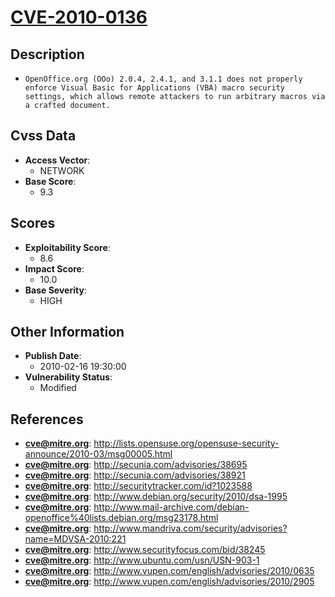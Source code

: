 
# [CVE-2010-0136](https://cve.mitre.org/cgi-bin/cvename.cgi?name=CVE-2010-0136)

## Description

- `OpenOffice.org (OOo) 2.0.4, 2.4.1, and 3.1.1 does not properly enforce Visual Basic for Applications (VBA) macro security settings, which allows remote attackers to run arbitrary macros via a crafted document.`

## Cvss Data

- **Access Vector**:
  - NETWORK
- **Base Score**:
  - 9.3

## Scores

- **Exploitability Score**:
  - 8.6
- **Impact Score**:
  - 10.0
- **Base Severity**:
  - HIGH

## Other Information

- **Publish Date**:
  - 2010-02-16 19:30:00
- **Vulnerability Status**:
  - Modified

## References

- **cve@mitre.org**: http://lists.opensuse.org/opensuse-security-announce/2010-03/msg00005.html
- **cve@mitre.org**: http://secunia.com/advisories/38695
- **cve@mitre.org**: http://secunia.com/advisories/38921
- **cve@mitre.org**: http://securitytracker.com/id?1023588
- **cve@mitre.org**: http://www.debian.org/security/2010/dsa-1995
- **cve@mitre.org**: http://www.mail-archive.com/debian-openoffice%40lists.debian.org/msg23178.html
- **cve@mitre.org**: http://www.mandriva.com/security/advisories?name=MDVSA-2010:221
- **cve@mitre.org**: http://www.securityfocus.com/bid/38245
- **cve@mitre.org**: http://www.ubuntu.com/usn/USN-903-1
- **cve@mitre.org**: http://www.vupen.com/english/advisories/2010/0635
- **cve@mitre.org**: http://www.vupen.com/english/advisories/2010/2905
